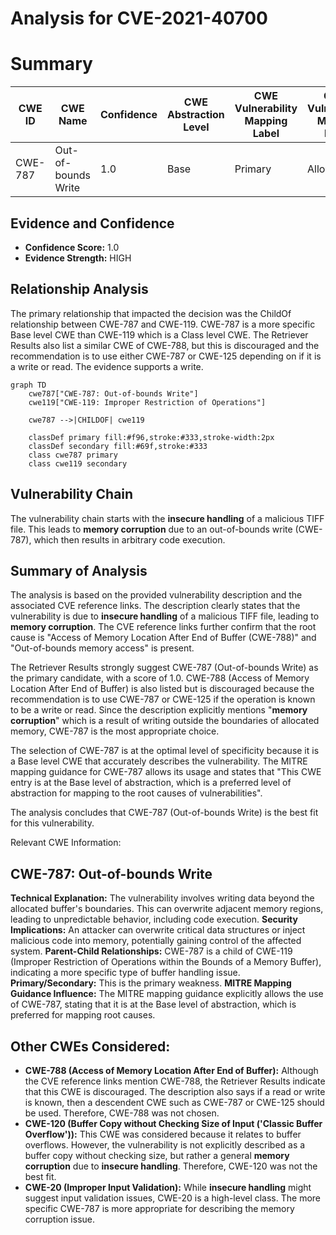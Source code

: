 # Analysis for CVE-2021-40700

# Summary
| CWE ID | CWE Name | Confidence | CWE Abstraction Level | CWE Vulnerability Mapping Label | CWE-Vulnerability Mapping Notes |
|---|---|---|---|---|---|
| CWE-787 | Out-of-bounds Write | 1.0 | Base | Primary | Allowed |

## Evidence and Confidence

*   **Confidence Score:** 1.0
*   **Evidence Strength:** HIGH

## Relationship Analysis
The primary relationship that impacted the decision was the ChildOf relationship between CWE-787 and CWE-119. CWE-787 is a more specific Base level CWE than CWE-119 which is a Class level CWE. The Retriever Results also list a similar CWE of CWE-788, but this is discouraged and the recommendation is to use either CWE-787 or CWE-125 depending on if it is a write or read. The evidence supports a write.

```mermaid
graph TD
    cwe787["CWE-787: Out-of-bounds Write"]
    cwe119["CWE-119: Improper Restriction of Operations"]
    
    cwe787 -->|CHILDOF| cwe119
    
    classDef primary fill:#f96,stroke:#333,stroke-width:2px
    classDef secondary fill:#69f,stroke:#333
    class cwe787 primary
    class cwe119 secondary
```

## Vulnerability Chain
The vulnerability chain starts with the **insecure handling** of a malicious TIFF file. This leads to **memory corruption** due to an out-of-bounds write (CWE-787), which then results in arbitrary code execution.

## Summary of Analysis
The analysis is based on the provided vulnerability description and the associated CVE reference links. The description clearly states that the vulnerability is due to **insecure handling** of a malicious TIFF file, leading to **memory corruption**. The CVE reference links further confirm that the root cause is "Access of Memory Location After End of Buffer (CWE-788)" and "Out-of-bounds memory access" is present.

The Retriever Results strongly suggest CWE-787 (Out-of-bounds Write) as the primary candidate, with a score of 1.0. CWE-788 (Access of Memory Location After End of Buffer) is also listed but is discouraged because the recommendation is to use CWE-787 or CWE-125 if the operation is known to be a write or read. Since the description explicitly mentions "**memory corruption**" which is a result of writing outside the boundaries of allocated memory, CWE-787 is the most appropriate choice.

The selection of CWE-787 is at the optimal level of specificity because it is a Base level CWE that accurately describes the vulnerability. The MITRE mapping guidance for CWE-787 allows its usage and states that "This CWE entry is at the Base level of abstraction, which is a preferred level of abstraction for mapping to the root causes of vulnerabilities".

The analysis concludes that CWE-787 (Out-of-bounds Write) is the best fit for this vulnerability.

Relevant CWE Information:
## CWE-787: Out-of-bounds Write
**Technical Explanation:** The vulnerability involves writing data beyond the allocated buffer's boundaries. This can overwrite adjacent memory regions, leading to unpredictable behavior, including code execution.
**Security Implications:** An attacker can overwrite critical data structures or inject malicious code into memory, potentially gaining control of the affected system.
**Parent-Child Relationships:** CWE-787 is a child of CWE-119 (Improper Restriction of Operations within the Bounds of a Memory Buffer), indicating a more specific type of buffer handling issue.
**Primary/Secondary:** This is the primary weakness.
**MITRE Mapping Guidance Influence:** The MITRE mapping guidance explicitly allows the use of CWE-787, stating that it is at the Base level of abstraction, which is preferred for mapping root causes.

## Other CWEs Considered:
*   **CWE-788 (Access of Memory Location After End of Buffer):** Although the CVE reference links mention CWE-788, the Retriever Results indicate that this CWE is discouraged. The description also says if a read or write is known, then a descendent CWE such as CWE-787 or CWE-125 should be used. Therefore, CWE-788 was not chosen.
*   **CWE-120 (Buffer Copy without Checking Size of Input ('Classic Buffer Overflow')):** This CWE was considered because it relates to buffer overflows. However, the vulnerability is not explicitly described as a buffer copy without checking size, but rather a general **memory corruption** due to **insecure handling**. Therefore, CWE-120 was not the best fit.
*   **CWE-20 (Improper Input Validation):** While **insecure handling** might suggest input validation issues, CWE-20 is a high-level class. The more specific CWE-787 is more appropriate for describing the memory corruption issue.